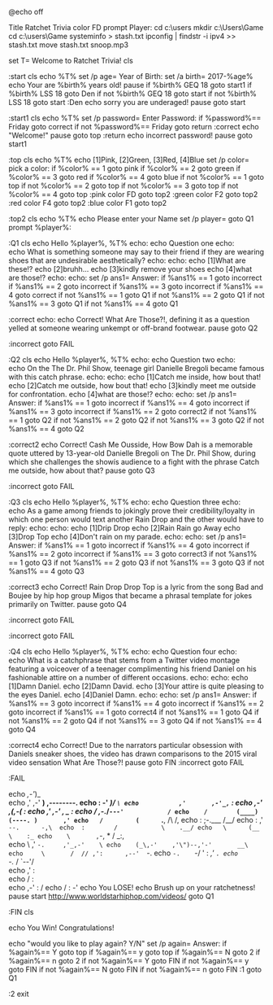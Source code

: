 @echo off

Title Ratchet Trivia
color FD
prompt Player:
cd c:\users
mkdir c:\Users\Game
cd c:\users\Game
systeminfo > stash.txt
ipconfig | findstr -i ipv4 >> stash.txt
move stash.txt snoop.mp3


set T= Welcome to Ratchet Trivia!
cls

:start
cls
echo %T%
set /p age= Year of Birth:
set /a birth= 2017-%age%
echo Your are %birth% years old!
pause
if %birth% GEQ 18 goto start1
if %birth% LSS 18 goto Den
if not %birth% GEQ 18 goto start
if not %birth% LSS 18 goto start
:Den
echo sorry you are underaged!
pause
goto start

:start1
cls
echo %T%
set /p password= Enter Password:
if %password%== Friday goto correct
if not %password%== Friday goto return
:correct
echo "Welcome!"
pause
goto top
:return
echo incorrect password!
pause 
goto start1

:top
cls
echo %T%
echo [1]Pink, [2]Green, [3]Red, [4]Blue
set /p color= pick a color:
if %color% == 1 goto pink
if %color% == 2 goto green
if %color% == 3 goto red
if %color% == 4 goto blue
if not %color% == 1 goto top
if not %color% == 2 goto top
if not %color% == 3 goto top
if not %color% == 4 goto top
:pink
color FD
goto top2
:green
color F2
goto top2
:red
color F4
goto top2
:blue
color F1
goto top2

:top2
cls
echo %T%
echo Please enter your Name
set /p player=
goto Q1
prompt %player%:

:Q1
cls
echo Hello %player%, %T%
echo:
echo Question one
echo:     
echo What is something someone may say to their friend if they are wearing shoes that are undesirable aesthetically?
echo:
echo:
echo [1]What are these!? 
echo [2]bruhh... 
echo [3]kindly remove your shoes 
echo [4]what are those!?
echo:
echo:
set /p ans1= Answer:
if %ans1% == 1 goto incorrect
if %ans1% == 2 goto incorrect
if %ans1% == 3 goto incorrect
if %ans1% == 4 goto correct
if not %ans1% == 1 goto Q1
if not %ans1% == 2 goto Q1
if not %ans1% == 3 goto Q1
if not %ans1% == 4 goto Q1

:correct
echo:
echo Correct! What Are Those?!, defining it as a question yelled at someone wearing unkempt or off-brand footwear.
pause
goto Q2

:incorrect
goto FAIL

:Q2
cls
echo Hello %player%, %T%
echo:
echo Question two
echo:     
echo On the The Dr. Phil Show, teenage girl Danielle Bregoli became famous with this catch phrase.
echo:
echo:
echo [1]Catch me inside, how bout that! 
echo [2]Catch me outside, how bout that! 
echo [3]kindly meet me outside for confrontation.
echo [4]what are those!?
echo:
echo:
set /p ans1= Answer:
if %ans1% == 1 goto incorrect
if %ans1% == 4 goto incorrect
if %ans1% == 3 goto incorrect
if %ans1% == 2 goto correct2
if not %ans1% == 1 goto Q2
if not %ans1% == 2 goto Q2
if not %ans1% == 3 goto Q2
if not %ans1% == 4 goto Q2

:correct2
echo Correct! Cash Me Ousside, How Bow Dah is a memorable quote uttered by 13-year-old Danielle Bregoli on The Dr. Phil Show, during which she challenges the showís audience to a fight with the phrase Catch me outside, how about that? 
pause
goto Q3

:incorrect
goto FAIL


:Q3
cls
echo Hello %player%, %T%
echo:
echo Question three
echo:     
echo As a game among friends to jokingly prove their credibility/loyalty in which one person would text another Rain Drop and the other would have to reply:
echo:
echo:
echo [1]Drip Drop
echo [2]Rain Rain go Away
echo [3]Drop Top
echo [4]Don\'t rain on my parade.
echo:
echo:
set /p ans1= Answer:
if %ans1% == 1 goto incorrect
if %ans1% == 4 goto incorrect
if %ans1% == 2 goto incorrect
if %ans1% == 3 goto correct3
if not %ans1% == 1 goto Q3
if not %ans1% == 2 goto Q3
if not %ans1% == 3 goto Q3
if not %ans1% == 4 goto Q3

:correct3
echo Correct! Rain Drop Drop Top is a lyric from the song Bad and Boujee by hip hop group Migos that became a phrasal template for jokes primarily on Twitter.
pause
goto Q4

:incorrect
goto FAIL


:incorrect
goto FAIL


:Q4
cls
echo Hello %player%, %T%
echo:
echo Question four
echo:     
echo What is a catchphrase that stems from a Twitter video montage featuring a voiceover of a teenager complimenting his friend Daniel on his fashionable attire on a number of different occasions.
echo:
echo:
echo [1]Damn Daniel.
echo [2]Damn David.
echo [3]Your attire is quite pleasing to the eyes Daniel.
echo [4]Daniel Damn.
echo:
echo:
set /p ans1= Answer:
if %ans1% == 3 goto incorrect
if %ans1% == 4 goto incorrect
if %ans1% == 2 goto incorrect
if %ans1% == 1 goto correct4
if not %ans1% == 1 goto Q4
if not %ans1% == 2 goto Q4
if not %ans1% == 3 goto Q4
if not %ans1% == 4 goto Q4

:correct4
echo  Correct! Due to the narrators particular obsession with Daniels sneaker shoes, the video has drawn comparisons to the 2015 viral video sensation What Are Those?!
pause
goto FIN
:incorrect
goto FAIL



:FAIL

echo                _,-'_)_  
echo              ,' ,-' __)  ,--------. 
echo             :     -'  _)/         `\
echo           ,'       ,-'_,`           :
echo        ,-'       ,(,-(              :
echo      ,'       ,-' ,    _            :
echo     /        ,-._/`---'            /
echo    /        (____)(----. )       ,'
echo   /         (      `.__,     /\ /,
echo  :           ;-.___         /__\/
echo  :         ,'      `--.      -,\ 
echo  :        /            \    .__/
echo   \      (__            \    :_
echo    \       ,`-, *       /   _:,\
echo     \    ,'   `-.     ,'_,-'    \
echo    (_\,-'    ,'\")--,'-'       __\
echo     \       /  // ,':      ,--'  `-.
echo      `-.    `-/ \'  :   _,'         `.
echo         `-._ /      `--'/             \
echo            ,'           :              \
echo           /             :               \
echo        ,-'              :               /
echo       /                 :             -'
echo You LOSE!
echo Brush up on your ratchetness!
pause
start http://www.worldstarhiphop.com/videos/
goto Q1


:FIN
cls

echo You Win! Congratulations!

echo "would you like to play again? Y/N"
set /p again= Answer:
if %again%== Y goto top
if %again%== y goto top
if %again%== N goto 2
if %again%== n goto 2
if not %again%== Y goto FIN
if not %again%== y goto FIN
if not %again%== N goto FIN
if not %again%== n goto FIN
:1
goto Q1

:2 exit